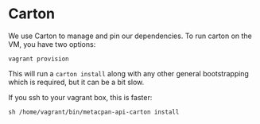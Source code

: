 # Carton

We use Carton to manage and pin our dependencies.  To run carton on the VM, you
have two options:

    vagrant provision

This will run a `carton install` along with any other general bootstrapping
which is required, but it can be a bit slow.

If you ssh to your vagrant box, this is faster:

    sh /home/vagrant/bin/metacpan-api-carton install
